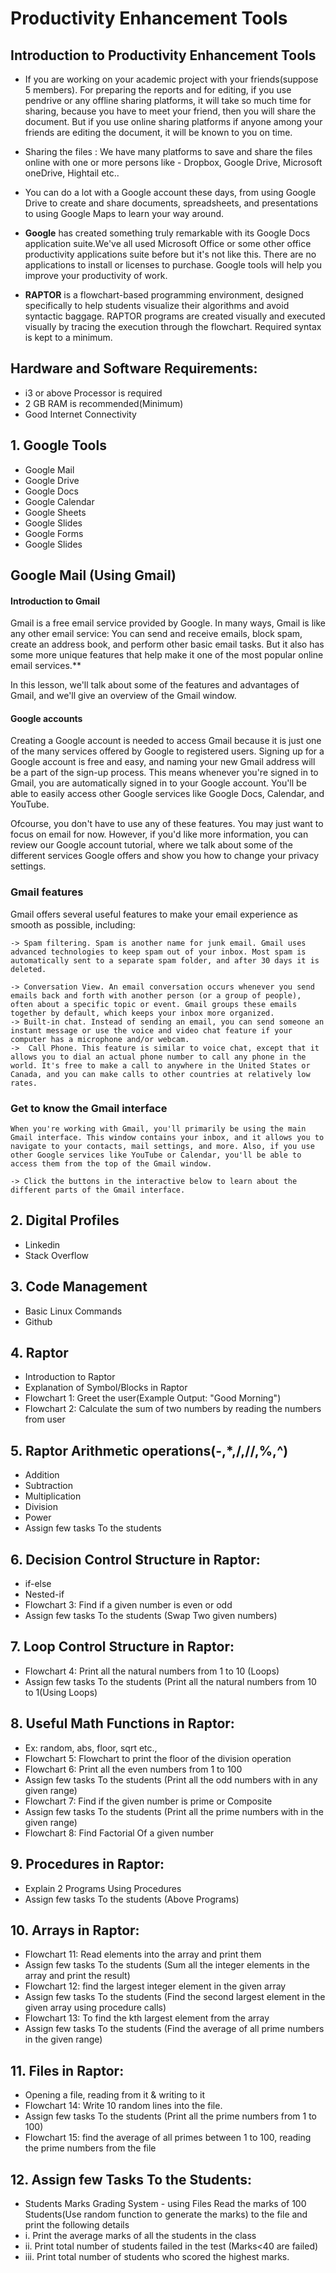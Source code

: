 # Productivity Enhancement Tools
## Introduction to Productivity Enhancement Tools
* If you are working on your academic project with your friends(suppose 5 members). For preparing the reports and for editing, if you use pendrive or any offline sharing platforms, it will take so much time for sharing, because you have to meet your friend, then you will share the document. But if you use online sharing platforms if anyone among your friends are editing the document, it will be known to you on time.
* Sharing the files : We have many platforms to save and share the files online with one or more persons like - Dropbox, Google Drive, Microsoft oneDrive, Hightail etc..

* You can do a lot with a Google account these days, from using Google Drive to create and share documents, spreadsheets, and presentations to using Google Maps to learn your way around.

* **Google** has created something truly remarkable with its Google Docs application suite.We've all used Microsoft Office or some other office productivity applications suite before but it's not like this. There are no applications to install or licenses to purchase. Google tools will help you improve your productivity of work.
        
* **RAPTOR** is a flowchart-based programming environment, designed specifically to help students visualize their algorithms and avoid syntactic baggage. RAPTOR programs are created visually and executed visually by tracing the execution through the flowchart. Required syntax is kept to a minimum.
  
## Hardware and Software Requirements:
- i3 or above Processor is required
- 2 GB RAM is recommended(Minimum)
- Good Internet Connectivity
## 1. Google Tools 
  *  Google Mail         
  *  Google Drive
  *  Google Docs
  *  Google Calendar
  *  Google Sheets
  *  Google Slides
  *  Google Forms
  *  Google Slides
## Google Mail (Using Gmail)

  #### Introduction to Gmail
   Gmail is a free email service provided by Google. In many ways, Gmail is like any other email service: You can send and receive emails, block spam, create an address book, and perform other basic email tasks. But it also has some more unique features that help make it one of the most popular online email services.**

   In this lesson, we'll talk about some of the features and advantages of Gmail, and we'll give an overview of the Gmail window.
   
   #### Google accounts

   Creating a Google account is needed to access Gmail because it is just one of the many services offered by Google to registered users. Signing up for a Google account is free and easy, and naming your new Gmail address will be a part of the sign-up process. This means whenever you're signed in to Gmail, you are automatically signed in to your Google account. You'll be able to easily access other Google services like Google Docs, Calendar, and YouTube.

Ofcourse, you don't have to use any of these features. You may just want to focus on email for now. However, if you'd like more information, you can review our Google account tutorial, where we talk about some of the different services Google offers and show you how to change your privacy settings.
   
   ### Gmail features
   Gmail offers several useful features to make your email experience as smooth as possible, including:

    -> Spam filtering. Spam is another name for junk email. Gmail uses advanced technologies to keep spam out of your inbox. Most spam is automatically sent to a separate spam folder, and after 30 days it is deleted.

    -> Conversation View. An email conversation occurs whenever you send emails back and forth with another person (or a group of people), often about a specific topic or event. Gmail groups these emails together by default, which keeps your inbox more organized.
    -> Built-in chat. Instead of sending an email, you can send someone an instant message or use the voice and video chat feature if your computer has a microphone and/or webcam.
    ->  Call Phone. This feature is similar to voice chat, except that it allows you to dial an actual phone number to call any phone in the world. It's free to make a call to anywhere in the United States or Canada, and you can make calls to other countries at relatively low rates.

   ### Get to know the Gmail interface

    When you're working with Gmail, you'll primarily be using the main Gmail interface. This window contains your inbox, and it allows you to navigate to your contacts, mail settings, and more. Also, if you use other Google services like YouTube or Calendar, you'll be able to access them from the top of the Gmail window.

    -> Click the buttons in the interactive below to learn about the different parts of the Gmail interface.



## 2. Digital Profiles
  *  Linkedin
  *  Stack Overflow
## 3. Code Management
  *  Basic Linux Commands
  *  Github
## 4. Raptor
  *  Introduction to Raptor
  *  Explanation of Symbol/Blocks in Raptor
  *  Flowchart 1: Greet the user(Example Output: "Good Morning")
  *  Flowchart 2: Calculate the sum of two numbers by reading the numbers from user
## 5. Raptor Arithmetic operations(-,*,/,//,%,^)
  *   Addition
  *   Subtraction
  *   Multiplication
  *   Division
  *   Power
  *   Assign few tasks To the students
## 6. Decision Control Structure in Raptor:
   *  if-else
   *  Nested-if
   *  Flowchart 3: Find if a given number is even or odd
   *   Assign few tasks To the students (Swap Two given numbers)
## 7. Loop Control Structure in Raptor:
   *  Flowchart 4: Print all the natural numbers from 1 to 10 (Loops)
   *  Assign few tasks To the students (Print all the natural numbers from 10 to 1(Using Loops)
## 8. Useful Math Functions in Raptor:
   *  Ex: random, abs, floor, sqrt etc.,
   *  Flowchart 5: Flowchart to print the floor of the division operation
   *  Flowchart 6: Print all the even numbers from 1 to 100
   *  Assign few tasks To the students (Print all the odd numbers with in any given range)
   *  Flowchart 7: Find if the given number is prime or Composite
   *  Assign few tasks To the students (Print all the prime numbers with in the given range)
   *  Flowchart 8: Find Factorial Of a given number
## 9. Procedures in Raptor:
   *  Explain 2 Programs Using Procedures
   *  Assign few tasks To the students (Above Programs)
## 10. Arrays in Raptor:
   *  Flowchart 11: Read elements into the array and print them
   *  Assign few tasks To the students (Sum all the integer elements in the array and print the result)
   *  Flowchart 12: find the largest integer element in the given array
   *  Assign few tasks To the students (Find the second largest element in the given array using procedure calls)
   *  Flowchart 13: To find the kth largest element from the array
   *  Assign few tasks To the students (Find the average of all prime numbers in the given range)
## 11. Files in Raptor:
   *  Opening a file, reading from it & writing to it
   *  Flowchart 14: Write 10 random lines into the file.
   *  Assign few tasks To the students (Print all the prime numbers from 1 to 100)
   *  Flowchart 15: find the average of all primes between 1 to 100, reading the prime numbers from the file
## 12. Assign few Tasks To the Students:
   * Students Marks Grading System - using Files Read the marks of 100 Students(Use random function to generate the marks) to the file and print the following
details
   * i. Print the average marks of all the students in the class
   * ii. Print total number of students failed in the test (Marks<40 are failed)
   * iii. Print total number of students who scored the highest marks.


